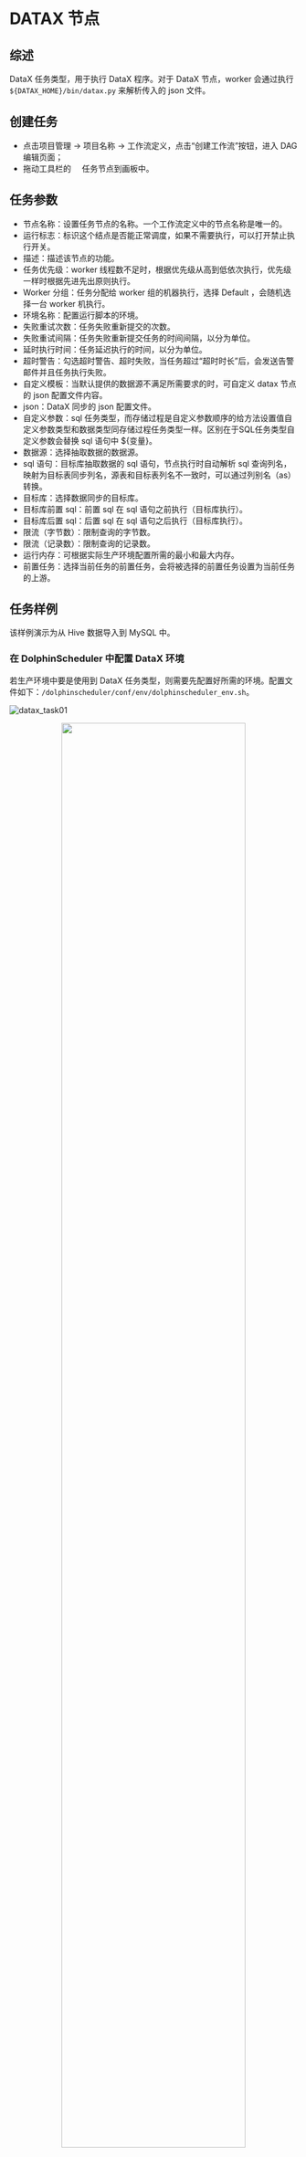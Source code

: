 # DATAX 节点

## 综述

DataX 任务类型，用于执行 DataX 程序。对于 DataX 节点，worker 会通过执行 `${DATAX_HOME}/bin/datax.py` 来解析传入的 json 文件。

## 创建任务

- 点击项目管理 -> 项目名称 -> 工作流定义，点击“创建工作流”按钮，进入 DAG 编辑页面；
- 拖动工具栏的<img src="/img/tasks/icons/datax.png" width="15"/> 任务节点到画板中。

## 任务参数

- 节点名称：设置任务节点的名称。一个工作流定义中的节点名称是唯一的。
- 运行标志：标识这个结点是否能正常调度，如果不需要执行，可以打开禁止执行开关。
- 描述：描述该节点的功能。
- 任务优先级：worker 线程数不足时，根据优先级从高到低依次执行，优先级一样时根据先进先出原则执行。
- Worker 分组：任务分配给 worker 组的机器执行，选择 Default ，会随机选择一台 worker 机执行。
- 环境名称：配置运行脚本的环境。
- 失败重试次数：任务失败重新提交的次数。
- 失败重试间隔：任务失败重新提交任务的时间间隔，以分为单位。
- 延时执行时间：任务延迟执行的时间，以分为单位。
- 超时警告：勾选超时警告、超时失败，当任务超过“超时时长”后，会发送告警邮件并且任务执行失败。
- 自定义模板：当默认提供的数据源不满足所需要求的时，可自定义 datax 节点的 json 配置文件内容。
- json：DataX 同步的 json 配置文件。
- 自定义参数：sql 任务类型，而存储过程是自定义参数顺序的给方法设置值自定义参数类型和数据类型同存储过程任务类型一样。区别在于SQL任务类型自定义参数会替换 sql 语句中 ${变量}。
- 数据源：选择抽取数据的数据源。
- sql 语句：目标库抽取数据的 sql 语句，节点执行时自动解析 sql 查询列名，映射为目标表同步列名，源表和目标表列名不一致时，可以通过列别名（as）转换。
- 目标库：选择数据同步的目标库。
- 目标库前置 sql：前置 sql 在 sql 语句之前执行（目标库执行）。
- 目标库后置 sql：后置 sql 在 sql 语句之后执行（目标库执行）。
- 限流（字节数）：限制查询的字节数。
- 限流（记录数）：限制查询的记录数。
- 运行内存：可根据实际生产环境配置所需的最小和最大内存。
- 前置任务：选择当前任务的前置任务，会将被选择的前置任务设置为当前任务的上游。

## 任务样例

该样例演示为从 Hive 数据导入到 MySQL 中。

### 在 DolphinScheduler 中配置 DataX 环境

若生产环境中要是使用到 DataX 任务类型，则需要先配置好所需的环境。配置文件如下：`/dolphinscheduler/conf/env/dolphinscheduler_env.sh`。

![datax_task01](/img/tasks/demo/datax_task01.png)

  <p align="center">
   <img src="/img/datax_edit.png" width="80%" />
  </p>

- 自定义模板：打开自定义模板开关时，可以自定义datax节点的json配置文件内容（适用于控件配置不满足需求时）
- 数据源：选择抽取数据的数据源
- sql语句：目标库抽取数据的sql语句，节点执行时自动解析sql查询列名，映射为目标表同步列名，源表和目标表列名不一致时，可以通过列别名（as）转换
- 目标库：选择数据同步的目标库
- 目标表：数据同步的目标表名
- 前置sql:前置sql在sql语句之前执行（目标库执行）。
- 后置sql:后置sql在sql语句之后执行（目标库执行）。
- json：datax同步的json配置文件
- 自定义参数：SQL任务类型，而存储过程是自定义参数顺序的给方法设置值自定义参数类型和数据类型同存储过程任务类型一样。区别在于SQL任务类型自定义参数会替换sql语句中${变量}。